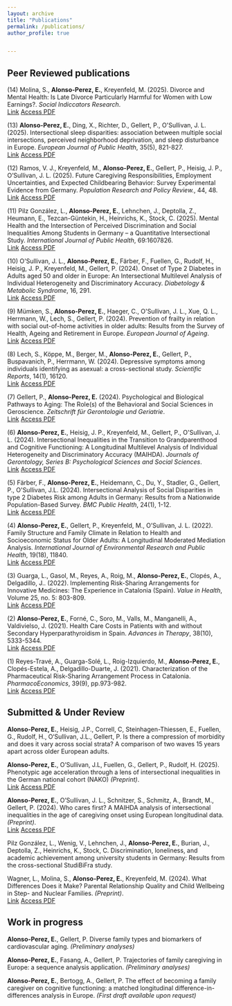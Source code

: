 ```yaml
---
layout: archive
title: "Publications"
permalink: /publications/
author_profile: true


---
```


## Peer Reviewed publications

(14) Molina, S., **Alonso-Perez, E.**, Kreyenfeld, M. (2025). Divorce and Mental Health: Is Late Divorce Particularly Harmful for Women with Low Earnings?. _Social Indiccators Research_.\
<a href="https://doi.org/10.1007/s11205-025-03721-8" target="_blank"><i class="fas fa-fw fa-unlock-alt" aria-hidden="true"></i>Link</a> <a href="https://e-alonsop.github.io/publications/MAIHDAdivorce.pdf" target="_blank"><i class="fas fa-fw fa-file-pdf" aria-hidden="true"></i>Access PDF</a>

(13) **Alonso-Perez, E.**, Ding, X., Richter, D., Gellert, P., O'Sullivan, J. L. (2025). Intersectional sleep disparities: association between multiple social intersections, perceived neighborhood deprivation, and sleep disturbance in Europe. _European Journal of Public Health_, 35(5), 821-827.\
<a href="https://doi.org/10.1093/eurpub/ckaf130" target="_blank"><i class="fas fa-fw fa-unlock-alt" aria-hidden="true"></i>Link</a> <a href="https://e-alonsop.github.io/publications/03_MAIHDAsleepFinal.pdf" target="_blank"><i class="fas fa-fw fa-file-pdf" aria-hidden="true"></i>Access PDF</a>

(12) Ramos, V. J., Kreyenfeld, M., **Alonso-Perez, E.**, Gellert, P., Heisig, J. P., O’Sullivan, J. L. (2025). Future Caregiving Responsibilities, Employment Uncertainties, and Expected Childbearing Behavior: Survey Experimental Evidence from Germany. _Population Research and Policy Review._, 44, 48.\
<a href="https://doi.org/10.1007/s11113-025-09969-9" target="_blank"><i class="fas fa-fw fa-link" aria-hidden="true"></i>Link</a> <a href="https://e-alonsop.github.io/publications/FutureCareResponsibilities.pdf" target="_blank"><i class="fas fa-fw fa-file-pdf" aria-hidden="true"></i>Access PDF</a>

(11) Pilz González, L., **Alonso-Perez, E.**, Lehnchen, J., Deptolla, Z., Heumann, E., Tezcan-Güntekin, H., Heinrichs, K., Stock, C. (2025). Mental Health and the Intersection of Perceived Discrimination and Social Inequalities Among Students in Germany – a Quantitative Intersectional Study. _International Journal of Public Health_, 69:1607826.\
<a href="https://doi.org/10.3389/ijph.2024.1607826" target="_blank"><i class="fas fa-fw fa-link" aria-hidden="true"></i>Link</a> <a href="https://e-alonsop.github.io/publications/PilzAlonso2025.pdf" target="_blank"><i class="fas fa-fw fa-file-pdf" aria-hidden="true"></i>Access PDF</a>

(10) O'Sullivan, J. L., **Alonso-Perez, E.**, Färber, F., Fuellen, G., Rudolf, H., Heisig, J. P., Kreyenfeld, M., Gellert, P. (2024). Onset of Type 2 Diabetes in Adults aged 50 and older in Europe: An Intersectional Multilevel Analysis of Individual Heterogeneity and Discriminatory Accuracy. _Diabetology & Metabolic Syndrome_, 16, 291.\
<a href="https://doi.org/10.1186/s13098-024-01533-3" target="_blank"><i class="fas fa-fw fa-unlock-alt" aria-hidden="true"></i>Link</a> <a href="https://e-alonsop.github.io/publications/OSullivan2024_MAIHDA.pdf" target="_blank"><i class="fas fa-fw fa-file-pdf" aria-hidden="true"></i>Access PDF</a>

(9) Mümken, S., **Alonso-Perez, E.**, Haeger, C., O'Sullivan, J. L., Xue, Q. L., Herrmann, W., Lech, S., Gellert, P. (2024). Prevention of frailty in relation with social out-of-home activities in older adults: Results from the Survey of Health, Ageing and Retirement in Europe. _European Journal of Ageing_.\
<a href="https://doi.org/10.1007/s10433-024-00829-7" target="_blank"><i class="fas fa-fw fa-unlock-alt" aria-hidden="true"></i>Link</a> <a href="https://e-alonsop.github.io/publications/SHAREfrailty.pdf" target="_blank"><i class="fas fa-fw fa-file-pdf" aria-hidden="true"></i>Access PDF</a>

(8) Lech, S., Köppe, M., Berger, M., **Alonso-Perez, E.**, Gellert, P., Buspavanich, P., Herrmann, W. (2024). Depressive symptoms among individuals identifying as asexual: a cross-sectional study. _Scientific Reports_, 14(1), 16120.\
<a href="http://dx.doi.org/10.1038/s41598-024-66900-6" target="_blank"><i class="fas fa-fw fa-unlock-alt" aria-hidden="true"></i>Link</a> <a href="https://e-alonsop.github.io/publications/s41598-024-66900-6 (1).pdf" target="_blank"><i class="fas fa-fw fa-file-pdf" aria-hidden="true"></i>Access PDF</a>

(7) Gellert, P., **Alonso-Perez, E.** (2024). Psychological and Biological Pathways to Aging: The Role(s) of the Behavioral and Social Sciences in Geroscience. _Zeitschrift für Gerontologie und Geriatrie_.\
<a href="https://doi.org/10.1007/s00391-024-02324-1" target="_blank"><i class="fas fa-fw fa-unlock-alt" aria-hidden="true"></i>Link</a> <a href="https://e-alonsop.github.io/publications/GellertAlonsoPerez_Biosocial_2024.pdf" target="_blank"><i class="fas fa-fw fa-file-pdf" aria-hidden="true"></i>Access PDF</a>

(6) **Alonso-Perez, E.**, Heisig, J. P., Kreyenfeld, M., Gellert, P., O'Sullivan, J. L. (2024). Intersectional Inequalities in the Transition to Grandparenthood and Cognitive Functioning: A Longitudinal Multilevel Analysis of Individual Heterogeneity and Discriminatory Accuracy (MAIHDA). _Journals of Gerontology, Series B: Psychological Sciences and Social Sciences_.\
<a href="https://doi.org/10.1093/geronb/gbae088" target="_blank"><i class="fas fa-fw fa-link" aria-hidden="true"></i>Link</a> <a href="https://e-alonsop.github.io/publications/AlonsoPerez_2024_MAIHDA_grandparenthood.pdf" target="_blank"><i class="fas fa-fw fa-file-pdf" aria-hidden="true"></i>Access PDF</a>

(5) Färber, F., **Alonso-Perez, E.**, Heidemann, C., Du, Y., Stadler, G., Gellert, P., O'Sullivan, J.L. (2024). Intersectional Analysis of Social Disparities in type 2 Diabetes Risk among Adults in Germany: Results from a Nationwide Population-Based Survey. _BMC Public Health_, 24(1), 1-12.\
<a href="https://bmcpublichealth.biomedcentral.com/articles/10.1186/s12889-024-17903-5" target="_blank"><i class="fas fa-fw fa-unlock-alt" aria-hidden="true"></i>Link</a> <a href="https://e-alonsop.github.io/publications/Faerber2024_MAIHDA_diabetes.pdf" target="_blank"><i class="fas fa-fw fa-file-pdf" aria-hidden="true"></i>Access PDF</a>

(4) **Alonso-Perez, E.**, Gellert, P., Kreyenfeld, M., O’Sullivan, J. L. (2022). Family Structure and Family Climate in Relation to Health and Socioeconomic Status for Older Adults: A Longitudinal Moderated Mediation Analysis. _International Journal of Environmental Research and Public Health_, 19(18), 11840.\
<a href="https://www.mdpi.com/1660-4601/19/18/11840/" target="_blank"><i class="fas fa-fw fa-unlock-alt" aria-hidden="true"></i>Link</a> <a href="https://e-alonsop.github.io/publications/AlonsoPerez2022_FamClimate.pdf" target="_blank"><i class="fas fa-fw fa-file-pdf" aria-hidden="true"></i>Access PDF</a>

(3) Guarga, L., Gasol, M., Reyes, A., Roig, M., **Alonso-Perez, E.**, Clopés, A., Delgadillo, J.. (2022). Implementing Risk-Sharing Arrangements for Innovative Medicines: The Experience in Catalonia (Spain). _Value in Health_, Volume 25, no. 5: 803-809.\
<a href="https://www.sciencedirect.com/science/article/pii/S1098301521031727" target="_blank"><i class="fas fa-fw fa-unlock-alt" aria-hidden="true"></i>Link</a> <a href="https://e-alonsop.github.io/publications/Guarga2022.pdf" target="_blank"><i class="fas fa-fw fa-file-pdf" aria-hidden="true"></i>Access PDF</a>

(2) **Alonso-Perez, E.**, Forné, C., Soro, M., Valls, M., Manganelli, A., Valdivielso, J. (2021). Health Care Costs in Patients with and without Secondary Hyperparathyroidism in Spain. _Advances in Therapy_, 38(10), 5333-5344.\
<a href="https://link.springer.com/article/10.1007/s12325-021-01895-4" target="_blank"><i class="fas fa-fw fa-link" aria-hidden="true"></i>Link</a> <a href="https://e-alonsop.github.io/publications/AlonsoPerez2021_sHPT.pdf" target="_blank"><i class="fas fa-fw fa-file-pdf" aria-hidden="true"></i>Access PDF</a>

(1) Reyes-Travé, A., Guarga-Solé, L., Roig-Izquierdo, M., **Alonso-Perez, E.**, Clopés-Estela, A., Delgadillo-Duarte, J. (2021). Characterization of the Pharmaceutical Risk-Sharing Arrangement Process in Catalonia. _PharmacoEconomics_, 39(9), pp.973-982.\
<a href="https://link.springer.com/article/10.1007/s40273-021-01046-1" target="_blank"><i class="fas fa-fw fa-unlock-alt" aria-hidden="true"></i>Link</a> <a href="https://e-alonsop.github.io/publications/ReyesTrave2021.pdf" target="_blank"><i class="fas fa-fw fa-file-pdf" aria-hidden="true"></i>Access PDF</a>

## Submitted & Under Review

**Alonso-Perez, E.**, Heisig, J.P., Correll, C, Steinhagen-Thiessen, E., Fuellen, G., Rudolf, H., O‘Sullivan, J.L., Gellert, P. Is there a compression of morbidity and does it vary across social strata? A comparison of two waves 15 years apart across older European adults.

**Alonso-Perez, E.**, O’Sullivan, J.L, Fuellen, G., Gellert, P., Rudolf, H. (2025). Phenotypic age acceleration through a lens of intersectional inequalities in the German national cohort (NAKO) _(Preprint)_.\
<a href="https://doi.org/10.1101/2025.02.26.25322953" target="_blank"><i class="fas fa-fw fa-unlock-alt" aria-hidden="true"></i>Link</a> <a href="https://e-alonsop.github.io/publications/PhenoagePreprint.pdf" target="_blank"><i class="fas fa-fw fa-file-pdf" aria-hidden="true"></i>Access PDF</a>

**Alonso-Perez, E.**, O’Sullivan, J. L., Schnitzer, S., Schmitz, A., Brandt, M., Gellert, P. (2024). Who cares first? A MAIHDA analysis of intersectional inequalities in the age of caregiving onset using European longitudinal data. _(Preprint)_.\
<a href="https://doi.org/10.21203/rs.3.rs-4718876/v1" target="_blank"><i class="fas fa-fw fa-unlock-alt" aria-hidden="true"></i>Link</a> <a href="https://e-alonsop.github.io/publications/MAIHDA_care_preprint.pdf" target="_blank"><i class="fas fa-fw fa-file-pdf" aria-hidden="true"></i>Access PDF</a>

Pilz González, L., Wenig, V., Lehnchen, J., **Alonso-Perez, E.**, Burian, J., Deptolla, Z., Heinrichs, K., Stock, C. Discrimination, loneliness, and academic achievement among university students in Germany: Results from the cross-sectional StudiBiFra study.

Wagner, L., Molina, S., **Alonso-Perez, E.**, Kreyenfeld, M. (2024). What Differences Does it Make? Parental Relationship Quality and Child Wellbeing in Step- and Nuclear Families. _(Preprint)_.\
<a href="https://doi.org/10.31235/osf.io/tzdvw" target="_blank"><i class="fas fa-fw fa-unlock-alt" aria-hidden="true"></i>Link</a> <a href="https://e-alonsop.github.io/publications/Preprint_ChildMediation.pdf" target="_blank"><i class="fas fa-fw fa-file-pdf" aria-hidden="true"></i>Access PDF</a>

## Work in progress

**Alonso-Perez, E.**, Gellert, P. Diverse family types and biomarkers of cardiovascular aging. _(Preliminary analyses)_

**Alonso-Perez, E.**, Fasang, A., Gellert, P. Trajectories of family caregiving in Europe: a sequence analysis application. _(Preliminary analyses)_

**Alonso-Perez, E.**, Bertogg, A., Gellert, P. The effect of becoming a family caregiver on cognitive functioning: a matched longitudinal difference-in-differences analysis in Europe. _(First draft available upon request)_
